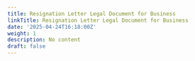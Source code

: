```yaml
---
title: Resignation Letter Legal Document for Business
linkTitle: Resignation Letter Legal Document for Business
date: '2025-04-24T16:18:00Z'
weight: 1
description: No content
draft: false
---
```



